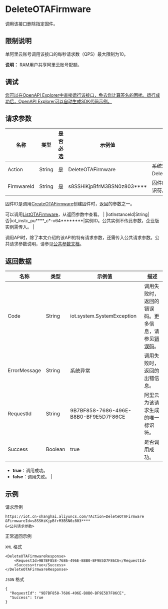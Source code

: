 # DeleteOTAFirmware

调用该接口删除指定固件。

## 限制说明

单阿里云账号调用该接口的每秒请求数（QPS）最大限制为10。

**说明：** RAM用户共享阿里云账号配额。

## 调试

[您可以在OpenAPI Explorer中直接运行该接口，免去您计算签名的困扰。运行成功后，OpenAPI Explorer可以自动生成SDK代码示例。](https://api.aliyun.com/#product=Iot&api=DeleteOTAFirmware&type=RPC&version=2018-01-20)

## 请求参数

|名称|类型|是否必选|示例值|描述|
|--|--|----|---|--|
|Action|String|是|DeleteOTAFirmware|系统规定参数。取值：DeleteOTAFirmware。 |
|FirmwareId|String|是|s8SSHiKjpBfrM3BSN0z803\*\*\*\*|固件ID，固件的唯一标识符。

 固件ID是调用[CreateOTAFirmware](~~147311~~)创建固件时，返回的参数之一。

 可以调用[ListOTAFirmware](~~147450~~)，从返回参数中查看。 |
|IotInstanceId|String|否|iot\_instc\_pu\*\*\*\*\_c\*-v64\*\*\*\*\*\*\*\*|实例ID。公共实例不传此参数，企业版实例需传入。 |

调用API时，除了本文介绍的该API的特有请求参数，还需传入公共请求参数。公共请求参数说明，请参见[公共参数文档](~~30561~~)。

## 返回数据

|名称|类型|示例值|描述|
|--|--|---|--|
|Code|String|iot.system.SystemException|调用失败时，返回的错误码。更多信息，请参见[错误码](~~87387~~)。 |
|ErrorMessage|String|系统异常|调用失败时，返回的出错信息。 |
|RequestId|String|9B7BF858-7686-496E-B8B0-BF9E5D7F86CE|阿里云为该请求生成的唯一标识符。 |
|Success|Boolean|true|是否调用成功。

 -   **true**：调用成功。
-   **false**：调用失败。 |

## 示例

请求示例

```
https://iot.cn-shanghai.aliyuncs.com/?Action=DeleteOTAFirmware
&FirmwareId=s8SSHiKjpBfrM3BSN0z803****
&<公共请求参数>
```

正常返回示例

`XML` 格式

```
<DeleteOTAFirmwareResponse>
    <RequestId>9B7BF858-7686-496E-B8B0-BF9E5D7F86CE</RequestId>
    <Success>true</Success>
</DeleteOTAFirmwareResponse>
```

`JSON` 格式

```
{
  "RequestId": "9B7BF858-7686-496E-B8B0-BF9E5D7F86CE",
  "Success": true
}
```

